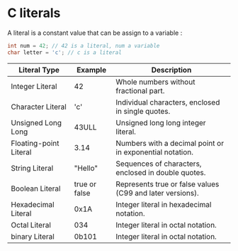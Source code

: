 # C literals

A literal is a constant value that can be assign to a variable :

```c
int num = 42; // 42 is a literal, num a variable
char letter = 'c'; // c is a literal
```

| Literal Type           | Example       | Description                                               |
|------------------------|---------------|-----------------------------------------------------------|
| Integer Literal        | 42            | Whole numbers without fractional part.                    |
| Character Literal      | 'c'           | Individual characters, enclosed in single quotes.         |
| Unsigned Long Long     | 43ULL         | Unsigned long long integer literal.                       |
| Floating-point Literal | 3.14          | Numbers with a decimal point or in exponential notation.  |
| String Literal         | "Hello"       | Sequences of characters, enclosed in double quotes.       |
| Boolean Literal        | true or false | Represents true or false values (C99 and later versions). |
| Hexadecimal Literal    | 0x1A          | Integer literal in hexadecimal notation.                  |
| Octal Literal          | 034           | Integer literal in octal notation.                        |
| binary Literal         | 0b101         | Integer literal in octal notation.                        |
